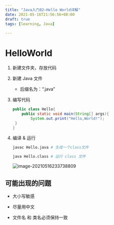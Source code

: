 ```yaml
---
title: "Java入门02—Hello World详解"
date: 2021-05-16T21:56:56+08:00
draft: true
tags: [learning, Java]
 
---
```


# HelloWorld

1. 新建文件夹，存放代码

2. 新建 Java 文件
   - 后缀名为：“.java”
   
3. 编写代码

   ```java
   public class Hello{
       public static void main(String[] args){
           System.out.print("Hello,World!");
   	}
   }
   ```


4. 编译 & 运行

   ```bash
   javac Hello.java # 生成一个class文件
   
   java Hello.class # 运行 class 文件
   ```
   
   ![image-20210516233738809](https://cdn.jsdelivr.net/gh/Graundcian/images@master/blog/2021/05/16/20210516233748.png)

## 可能出现的问题

- 大小写敏感

- 尽量用中文

- 文件名 和 类名必须保持一致

  
